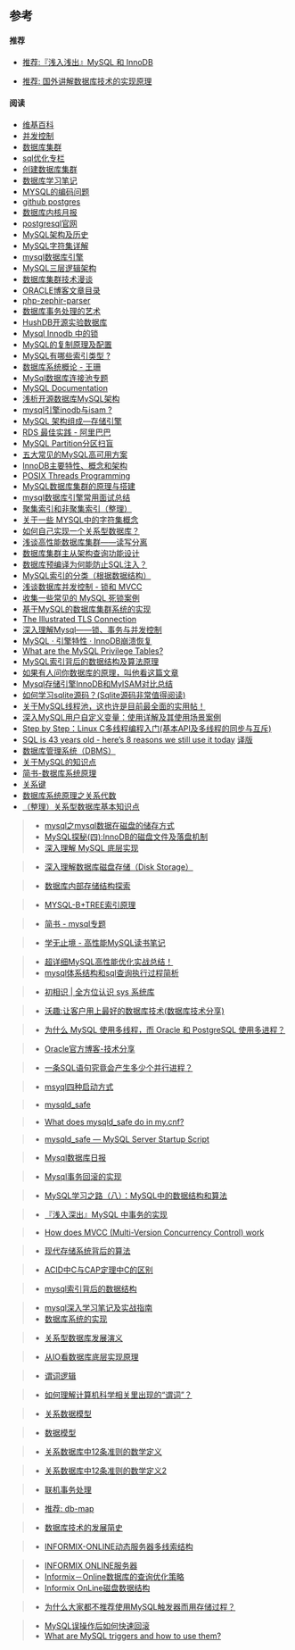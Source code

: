 ## 参考

#### 推荐

- [推荐:『浅入浅出』MySQL 和 InnoDB](https://draveness.me/mysql-innodb)

- [推荐: 国外讲解数据库技术的实现原理](http://www.mathcs.emory.edu/~cheung/Courses/377/Syllabus/10-Transactions/)


#### 阅读

* [维基百科](https://www.wikipedia.org/)
* [并发控制](https://zh.wikipedia.org/wiki/Category:%E5%B9%B6%E5%8F%91%E6%8E%A7%E5%88%B6)
* [数据库集群](https://baike.baidu.com/item/%E6%95%B0%E6%8D%AE%E5%BA%93%E9%9B%86%E7%BE%A4)
* [sql优化专栏](https://dbaplus.cn/news-155-1.html)
* [创建数据库集群](https://docs.huihoo.com/postgresql/pgsqldoc-7.1C/creating-cluster.html)
* [数据库学习笔记](https://github.com/Yhzhtk/note/issues/42)
* [MYSQL的编码问题](https://blog.csdn.net/martinkro/article/details/5352474)
* [github postgres](https://github.com/postgres/postgres)
* [数据库内核月报](http://mysql.taobao.org/monthly/)
* [postgresql官网](https://www.postgresql.org/)
* [MySQL架构及历史](https://www.jianshu.com/p/1f17a496f14e)
* [MySQL字符集详解](https://www.cnblogs.com/wcwen1990/p/6917109.html)
* [mysql数据库引擎](https://www.cnblogs.com/0201zcr/p/5296843.html)
* [MySQL三层逻辑架构](https://segmentfault.com/a/1190000010681611)
* [数据库集群技术漫谈](http://www.cnblogs.com/CareySon/p/3627594.html)
* [ORACLE博客文章目录](http://www.cnblogs.com/kerrycode/p/3256266.html)
* [php-zephir-parser](https://github.com/phalcon/php-zephir-parser)
* [数据库事务处理的艺术](http://item.jd.com/12270612.html?dist=jd)
* [HushDB开源实验数据库](https://github.com/Deathhush/HushDB)
* [Mysql Innodb 中的锁](https://zhuanlan.zhihu.com/p/31875702)
* [MySQL的复制原理及配置](https://www.cnblogs.com/funsion/p/4017798.html)
* [MySQL有哪些索引类型 ?](https://segmentfault.com/q/1010000003832312)
* [数据库系统概论 - 王珊](https://www.baidu.com/s?ie=UTF-8&wd=数据库系统概论-王珊) <br/>
* [MySql数据库连接池专题](https://www.cnblogs.com/aspirant/p/6747238.html)
* [MySQL Documentation](https://dev.mysql.com/doc/)
* [浅析开源数据库MySQL架构](https://segmentfault.com/a/1190000011133778)
* [mysql引擎inodb与isam ?](https://bbs.csdn.net/topics/350065838)
* [MySQL 架构组成—存储引擎](https://yq.aliyun.com/articles/497881)
* [RDS 最佳实践 - 阿里巴巴](https://img.alicdn.com/top/i1/T10tl.FetdXXaRvVjX.pdf)
* [MySQL Partition分区扫盲](https://www.cnblogs.com/funsion/p/4017794.html)
* [五大常见的MySQL高可用方案](https://zhuanlan.zhihu.com/p/25960208)
* [InnoDB主要特性、概念和架构](https://blog.csdn.net/qq_28674045/article/details/51721575)
* [POSIX Threads Programming](https://computing.llnl.gov/tutorials/pthreads/)
* [MySQL数据库集群的原理与搭建](https://blog.csdn.net/zhou2s_101216/article/details/50757452)
* [mysql数据库引擎常用面试总结](https://blog.csdn.net/sjyttkl/article/details/76176836)
* [聚集索引和非聚集索引（整理）](http://www.cnblogs.com/aspnethot/articles/1504082.html)
* [关于一些 MYSQL中的字符集概念](https://www.cnblogs.com/xuxyblog/p/4111867.html)
* [如何自己实现一个关系型数据库？](https://www.zhihu.com/question/38870156?sort=created&page=1) <br/>
* [浅谈高性能数据库集群——读写分离](https://juejin.im/post/5b3b491a6fb9a04f8751dff4)
* [数据库集群主从架构查询功能设计](https://segmentfault.com/a/1190000008515715)
* [数据库预编译为何能防止SQL注入？](https://www.zhihu.com/question/43581628)
* [MySQL索引的分类（根据数据结构）](https://my.oschina.net/xinxingegeya/blog/308383)
* [浅谈数据库并发控制 - 锁和 MVCC](https://draveness.me/database-concurrency-control)
* [收集一些常见的 MySQL 死锁案例](https://github.com/aneasystone/mysql-deadlocks)
* [基于MySQL的数据库集群系统的实现](https://www.ibm.com/developerworks/cn/linux/database/mysql-ha/index.html)
* [The Illustrated TLS Connection](https://tls.ulfheim.net/)
* [深入理解Mysql——锁、事务与并发控制](https://blog.csdn.net/lemon89/article/details/51477497)
* [MySQL · 引擎特性 · InnoDB崩溃恢复](https://www.cnblogs.com/coderyuhui/p/7191413.html)
* [What are the MySQL Privilege Tables?](http://www.idevelopment.info/)
* [MySQL索引背后的数据结构及算法原理](http://blog.codinglabs.org/articles/theory-of-mysql-index.html)
* [如果有人问你数据库的原理，叫他看这篇文章](http://blog.jobbole.com/100349/)
* [Mysql存储引擎InnoDB和MyISAM对比总结](my.oschina.net/cughmy/blog/2221997)
* [如何学习sqlite源码？(Sqlite源码非常值得阅读)](https://www.zhihu.com/question/22819578)
* [关于MySQL线程池，这也许是目前最全面的实用帖！](https://dbaplus.cn/news-11-1989-1.html)
* [深入MySQL用户自定义变量：使用详解及其使用场景案例](http://blog.ihuxu.com/explaination-of-the-mysql-variables-usage-and-the-use-case/)
* [Step by Step：Linux C多线程编程入门(基本API及多线程的同步与互斥)](https://www.cnblogs.com/fuyunbiyi/p/3475602.html)
* [SQL is 43 years old - here’s 8 reasons we still use it today](https://blog.sqlizer.io/posts/sql-43/) [译版](http://www.codeceo.com/article/why-we-use-43-years-old-sql.html)
* [数据库管理系统（DBMS）](https://zh.wikipedia.org/wiki/%E8%A7%86%E5%9B%BE)
* [关于MySQL的知识点](https://juejin.im/post/5b24cf7e51882574c020bd56)
* [简书-数据库系统原理](https://www.jianshu.com/nb/29394824)
* [关系键](https://zh.wikipedia.org/wiki/%E5%85%B3%E7%B3%BB%E9%94%AE)
* [数据库系统原理之关系代数](https://www.jianshu.com/p/18baf091571a)
* [（整理）关系型数据库基本知识点](https://blog.csdn.net/back_to_dream/article/details/51302388)

> * [mysql之mysql数据在磁盘的储存方式](https://blog.51cto.com/ggvylf/1679322)
> * [MySQL探秘(四):InnoDB的磁盘文件及落盘机制](https://juejin.im/post/5b94884af265da0ae74f60d3)
> * [深入理解 MySQL 底层实现](https://gitbook.cn/books/5a1f71e0e04cfd1c75f4ec84/index.html)

> * [深入理解数据库磁盘存储（Disk Storage）](https://blog.csdn.net/idber/article/details/8087473)

> * [数据库内部存储结构探索](https://juejin.im/post/5b66b01bf265da0f4861369d)

> * [MYSQL-B+TREE索引原理](https://www.jianshu.com/p/486a514b0ded)

> * [简书 - mysql专题](https://www.jianshu.com/nb/17438102)

> * [学无止境 - 高性能MySQL读书笔记](https://segmentfault.com/blog/whaleszhong)


> * [超详细MySQL高性能优化实战总结！](https://zhuanlan.zhihu.com/p/46647057)
> * [mysql体系结构和sql查询执行过程简析](https://www.cnblogs.com/starlion/p/9119798.html)


> * [初相识 | 全方位认识 sys 系统库](http://blog.woqutech.com/2018/07/27/%E5%88%9D%E7%9B%B8%E8%AF%86-%E5%85%A8%E6%96%B9%E4%BD%8D%E8%AE%A4%E8%AF%86-sys-%E7%B3%BB%E7%BB%9F%E5%BA%93-2/)


> * [沃趣:让客户用上最好的数据库技术(数据库技术分享)](http://blog.woqutech.com/)

> * [为什么 MySQL 使用多线程，而 Oracle 和 PostgreSQL 使用多进程？](https://www.zhihu.com/question/20303558)

> * [Oracle官方博客-技术分享](https://blogs.oracle.com/database4cn/%E6%8A%80%E6%9C%AF%E5%85%B1%E4%BA%AB)

> * [一条SQL语句究竟会产生多少个并行进程？](https://blogs.oracle.com/database4cn/sql-v2)

> * [msyql四种启动方式](https://blog.51cto.com/darrenmemos/1874757)

> * [mysqld_safe](https://www.jianshu.com/p/2f4ef40020aa)


> * [What does mysqld_safe do in my.cnf?](https://stackoverflow.com/questions/16873118/what-does-mysqld-safe-do-in-my-cnf)

> * [mysqld_safe — MySQL Server Startup Script](https://docs.oracle.com/cd/E17952_01/mysql-5.0-en/mysqld-safe.html)

> * [Mysql数据库日报](https://www.kancloud.cn/taobaomysql/monthly)

> * [Mysql事务回滚的实现](https://www.google.com/search?q=mysql+%E5%9B%9E%E6%BB%9A%E7%9A%84%E5%AE%9E%E7%8E%B0)

> * [MySQL学习之路（八）：MySQL中的数据结构和算法](https://blog.csdn.net/lengyuhong/article/details/5967103)

> * [『浅入深出』MySQL 中事务的实现 ](https://draveness.me/mysql-transaction)

> * [How does MVCC (Multi-Version Concurrency Control) work](https://vladmihalcea.com/how-does-mvcc-multi-version-concurrency-control-work/)

> * [现代存储系统背后的算法](https://infoq.cn/article/algorithms-behind-modern-storage-systems)

> * [ACID中C与CAP定理中C的区别](https://www.jdon.com/46956)

> * [mysql索引背后的数据结构](https://www.google.com/search?q=mysql索引背后的数据结构)

> * [mysql深入学习笔记及实战指南](http://www.notedeep.com/note/38)
> * [数据库系统的实现](https://www.cnblogs.com/muchen/p/5291325.html)

> * [关系型数据库发展演义](http://www.eygle.com/digest/2007/09/relation_of_rdbms.html)

> * [从IO看数据库底层实现原理](https://blog.csdn.net/youling_lh/article/details/10866883)

> * [谓词逻辑](http://www.ituring.com.cn/book/tupubarticle/5516)

> * [如何理解计算机科学相关里出现的“谓词”？](https://www.zhihu.com/question/28698429)

> * [关系数据模型](http://www.ituring.com.cn/book/tupubarticle/5510)

> * [数据模型](https://zh.wikipedia.org/wiki/%E6%95%B0%E6%8D%AE%E6%A8%A1%E5%9E%8B)

> * [关系数据库中12条准则的数学定义](https://blog.csdn.net/xrt95050/article/details/6012537)

> * [关系数据库中12条准则的数学定义2](http://blog.sina.com.cn/s/blog_686560570100sxv7.html)

> * [联机事务处理](https://baike.baidu.com/item/%E8%81%94%E6%9C%BA%E4%BA%8B%E5%8A%A1%E5%A4%84%E7%90%86)

> * [推荐: db-map](https://sites.google.com/site/dbenginetestapp/)

> * [数据库技术的发展简史](https://www.cnblogs.com/feng9exe/p/7419336.html)

> * [INFORMIX-ONLINE动态服务器多线索结构](http://blog.itpub.net/31486061/viewspace-2149827/)

> * [INFORMIX ONLINE服务器](http://www.xici.net/d91123.htm)
> * [Informix－Online数据库的查询优化策略](http://blog.chinaunix.net/uid-10951-id-1762509.html)
> * [Informix OnLine磁盘数据结构](https://www.jianshu.com/p/18adf30913e8)

> * [为什么大家都不推荐使用MySQL触发器而用存储过程？](https://segmentfault.com/q/1010000004907411)

> * [MySQL误操作后如何快速回滚](https://www.jianshu.com/p/4b71eb2de1ba)
> * [What are MySQL triggers and how to use them?](https://www.siteground.com/kb/mysql-triggers-use/)
